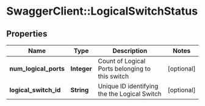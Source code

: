 # SwaggerClient::LogicalSwitchStatus

## Properties
Name | Type | Description | Notes
------------ | ------------- | ------------- | -------------
**num_logical_ports** | **Integer** | Count of Logical Ports belonging to this switch | [optional] 
**logical_switch_id** | **String** | Unique ID identifying the the Logical Switch | [optional] 


